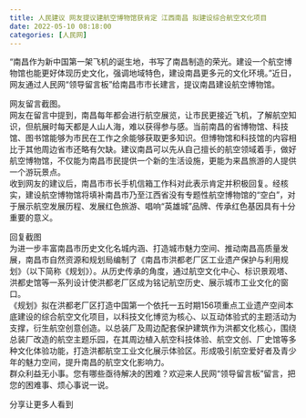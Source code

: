 ```yaml
---
title: 人民建议 网友提议建航空博物馆获肯定 江西南昌 拟建设综合航空文化项目
date: 2022-05-10 08:18:00
categories: [人民网]
---
```

“南昌作为新中国第一架飞机的诞生地，书写了南昌制造的荣光。建设一个航空博物馆也能更好体现历史文化，强调地域特色，建设南昌更多元的文化环境。”近日，网友通过人民网“领导留言板”给南昌市市长建言，提议南昌建设航空博物馆。  
  
网友留言截图。  
网友在留言中提到，南昌每年都会进行航空展览，让市民更接近飞机，了解航空知识，但航展时每天都是人山人海，难以获得参与感。当前南昌的省博物馆、科技馆、图书馆能够为市民在工作之余能够获取更多知识。但博物馆和科技馆的内容相比于其他周边省市还略有欠缺。建议南昌可以先从自己擅长的航空领域着手，做好航空博物馆，不仅能为南昌市民提供一个新的生活设施，更能为来昌旅游的人提供一个游玩景点。  
收到网友的建议后，南昌市市长手机信箱工作科对此表示肯定并积极回复。经核实，建设航空博物馆将填补南昌市乃至江西省没有专题性航空博物馆的“空白”，对于展示航空发展历程、发展红色旅游、唱响“英雄城”品牌、传承红色基因具有十分重要的意义。  
  
回复截图  
为进一步丰富南昌市历史文化名城内涵、打造城市魅力空间、推动南昌高质量发展，南昌市自然资源和规划局编制了《南昌市洪都老厂区工业遗产保护与利用规划》（以下简称《规划》）。从历史传承的角度，通过航空文化中心、标识景观塔、洪都史馆等一系列设计使洪都老厂区成为铭记航空历史、展示城市工业文化的窗口。  
《规划》拟在洪都老厂区打造中国第一个依托一五时期156项重点工业遗产空间本底建设的综合航空文化项目，以科技文化博览为核心、以互动体验式的主题活动为支撑，衍生航空创意创造。以总装厂及周边配套保护建筑作为洪都文化核心，围绕总装厂改造的航空主题乐园，在其周边植入航空科技体验、航空文创、厂史馆等多种文化体验功能，打造洪都航空工业文化展示体验区。形成吸引航空爱好者及青少年的魅力空间，提升南昌的航空文化影响力。  
群众利益无小事。您有哪些亟待解决的困难？欢迎来人民网“领导留言板”留言，把您的困难事、烦心事说一说。  
  
分享让更多人看到  
